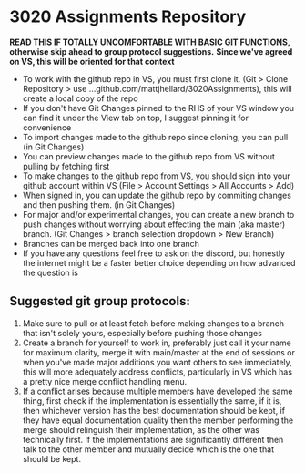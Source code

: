 # 3020 Assignments Repository
**READ THIS IF TOTALLY UNCOMFORTABLE WITH BASIC GIT FUNCTIONS, otherwise skip ahead to group protocol suggestions.**
**Since we've agreed on VS, this will be oriented for that context**
- To work with the github repo in VS, you must first clone it. (Git > Clone Repository > use ...github.com/mattjhellard/3020Assignments), this will create a local copy of the repo
- If you don't have Git Changes pinned to the RHS of your VS window you can find it under the View tab on top, I suggest pinning it for convenience
- To import changes made to the github repo since cloning, you can pull (in Git Changes)
- You can preview changes made to the github repo from VS without pulling by fetching first
- To make changes to the github repo from VS, you should sign into your github account within VS (File > Account Settings > All Accounts > Add)
- When signed in, you can update the github repo by commiting changes and then pushing them. (in Git Changes)
- For major and/or experimental changes, you can create a new branch to push changes without worrying about effecting the main (aka master) branch. (Git Changes > branch selection dropdown > New Branch)
- Branches can be merged back into one branch
- If you have any questions feel free to ask on the discord, but honestly the internet might be a faster better choice depending on how advanced the question is
## Suggested git group protocols:
1. Make sure to pull or at least fetch before making changes to a branch that isn't solely yours, especially before pushing those changes
2. Create a branch for yourself to work in, preferably just call it your name for maximum clarity, merge it with main/master at the end of sessions or when you've made major additions you want others to see immediately, this will more adequately address conflicts, particularly in VS which has a pretty nice merge conflict handling menu.
3. If a conflict arises because multiple members have developed the same thing, first check if the implementation is essentially the same, if it is, then whichever version has the best documentation should be kept, if they have equal documentation quality then the member performing the merge should relinguish their implementation, as the other was technically first. If the implementations are significantly different then talk to the other member and mutually decide which is the one that should be kept.
